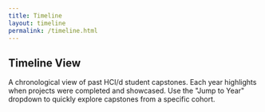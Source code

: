 ```yaml
---
title: Timeline
layout: timeline
permalink: /timeline.html
---
```


## Timeline View

A chronological view of past HCI/d student capstones. Each year highlights when projects were completed and showcased. Use the "Jump to Year" dropdown to quickly explore capstones from a specific cohort.  